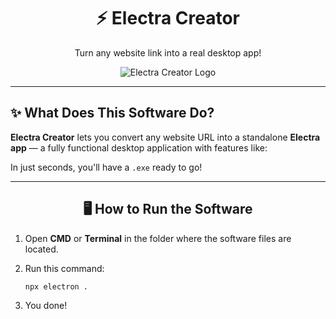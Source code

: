 
<div align="center">

# ⚡ Electra Creator  
Turn any website link into a real desktop app!

![Electra Creator Logo](https://i.imagesup.co/images2/0a0150056d9af7d29ecb5fae8a94264ddbf55f03.png)

</div>

---

## ✨ What Does This Software Do?

**Electra Creator** lets you convert any website URL into a standalone **Electra app** — a fully functional desktop application with features like:

In just seconds, you'll have a `.exe` ready to go!

---

<div align="center">

## 🖥️ How to Run the Software

</div>

1. Open **CMD** or **Terminal** in the folder where the software files are located.  
2. Run this command:

   ```bash
   npx electron .
3. You done!
